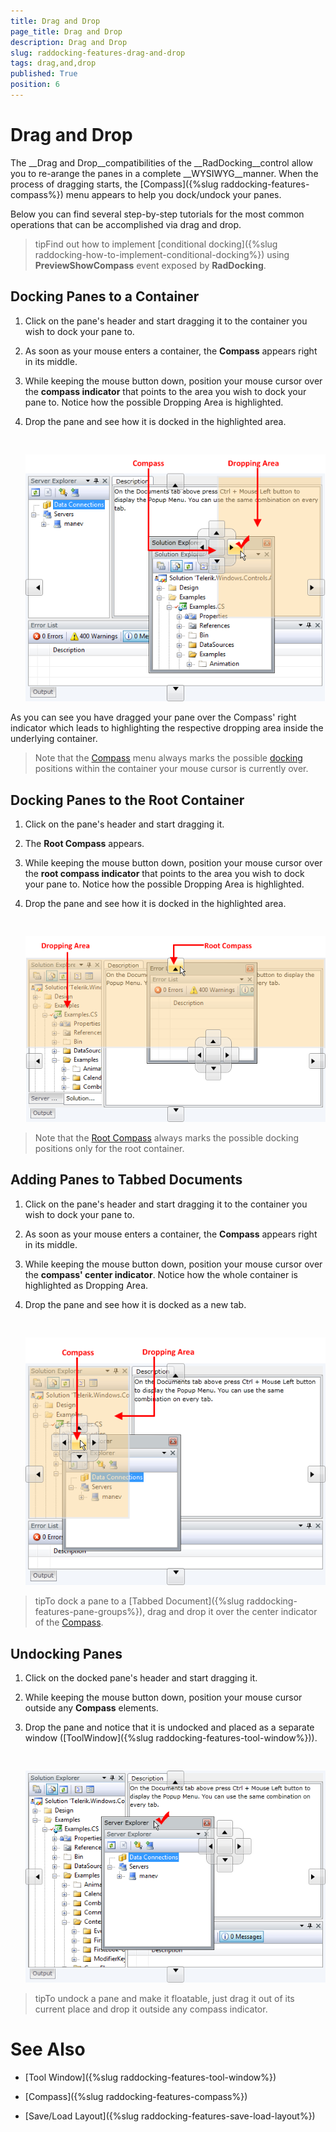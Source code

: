 ```yaml
---
title: Drag and Drop
page_title: Drag and Drop
description: Drag and Drop
slug: raddocking-features-drag-and-drop
tags: drag,and,drop
published: True
position: 6
---
```


# Drag and Drop



The __Drag and Drop__compatibilities of the __RadDocking__control allow you to re-arange the panes in a complete __WYSIWYG__manner. When the process of dragging starts, the [Compass]({%slug raddocking-features-compass%}) menu appears to help you dock/undock your panes. 

Below you can find several step-by-step tutorials for the most common operations that can be accomplished via drag and drop.

>tipFind out how to implement [conditional docking]({%slug raddocking-how-to-implement-conditional-docking%}) using __PreviewShowCompass__ event exposed by __RadDocking__.

## Docking Panes to a Container

1. Click on the pane's header and start dragging it to the container you wish to dock your pane to. 


1. As soon as your mouse enters a container, the __Compass__ appears right in its middle. 


1. While keeping the mouse button down, position your mouse cursor over the __compass indicator__ that points to the area you wish to dock your pane to. Notice how the possible Dropping Area is highlighted. 


1. Drop the pane and see how it is docked in the highlighted area.




         
      ![](images/RadDocking_Features_Drag_and_Drop_010.png)

As you can see you have dragged your pane over the Compass' right indicator which leads to highlighting the respective dropping area inside the underlying container.

>Note that the [Compass](#Compass) menu always marks the possible [docking](#Docking_Panes) positions within the container your mouse cursor is currently over.

## Docking Panes to the Root Container

1. Click on the pane's header and start dragging it. 


1. The __Root Compass__ appears. 


1. While keeping the mouse button down, position your mouse cursor over the __root compass indicator__ that points to the area you wish to dock your pane to. Notice how the possible Dropping Area is highlighted. 


1. Drop the pane and see how it is docked in the highlighted area.




         
      ![](images/RadDocking_Features_Drag_and_Drop_020.png)

>Note that the [Root Compass](#Root_Compass) always marks the possible docking positions only for the root container.

## Adding Panes to Tabbed Documents

1. Click on the pane's header and start dragging it to the container you wish to dock your pane to. 


1. As soon as your mouse enters a container, the __Compass__ appears right in its middle. 


1. While keeping the mouse button down, position your mouse cursor over the __compass' center indicator__. Notice how the whole container is highlighted as Dropping Area. 


1. Drop the pane and see how it is docked as a new tab.




         
      ![](images/RadDocking_Features_Drag_and_Drop_030.png)

>tipTo dock a pane to a [Tabbed Document]({%slug raddocking-features-pane-groups%}), drag and drop it over the center indicator of the [Compass](#Compass).

## Undocking Panes

1. Click on the docked pane's header and start dragging it. 


1. While keeping the mouse button down, position your mouse cursor outside any __Compass__ elements. 


1. Drop the pane and notice that it is undocked and placed as a separate window ([ToolWindow]({%slug raddocking-features-tool-window%})).




         
      ![](images/RadDocking_Features_Drag_and_Drop_040.png)

>tipTo undock a pane and make it floatable, just drag it out of its current place and drop it outside any compass indicator.

# See Also

 * [Tool Window]({%slug raddocking-features-tool-window%})

 * [Compass]({%slug raddocking-features-compass%})

 * [Save/Load Layout]({%slug raddocking-features-save-load-layout%})
